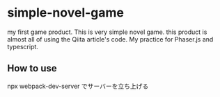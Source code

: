 # simple-novel-game

my first game product. This is very simple novel game.
this product is almost all of using the Qiita article's code.
My practice for Phaser.js and typescript.

## How to use

npx webpack-dev-server でサーバーを立ち上げる

##
